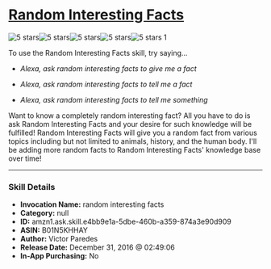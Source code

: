 # [Random Interesting Facts](http://alexa.amazon.com/#skills/amzn1.ask.skill.e4bb9e1a-5dbe-460b-a359-874a3e90d909)
![5 stars](../../images/ic_star_black_18dp_1x.png)![5 stars](../../images/ic_star_black_18dp_1x.png)![5 stars](../../images/ic_star_black_18dp_1x.png)![5 stars](../../images/ic_star_black_18dp_1x.png)![5 stars](../../images/ic_star_black_18dp_1x.png) 1

To use the Random Interesting Facts skill, try saying...

* *Alexa, ask random interesting facts to give me a fact*

* *Alexa, ask random interesting facts to tell me a fact*

* *Alexa, ask random interesting facts to tell me something*

Want to know a completely random interesting fact? All you have to do is ask Random Interesting Facts and your desire for such knowledge will be fulfilled! Random Interesting Facts will give you a random fact from various topics including but not limited to animals, history, and the human body.
I'll be adding more random facts to Random Interesting Facts' knowledge base over time!

***

### Skill Details

* **Invocation Name:** random interesting facts
* **Category:** null
* **ID:** amzn1.ask.skill.e4bb9e1a-5dbe-460b-a359-874a3e90d909
* **ASIN:** B01N5KHHAY
* **Author:** Victor Paredes
* **Release Date:** December 31, 2016 @ 02:49:06
* **In-App Purchasing:** No
